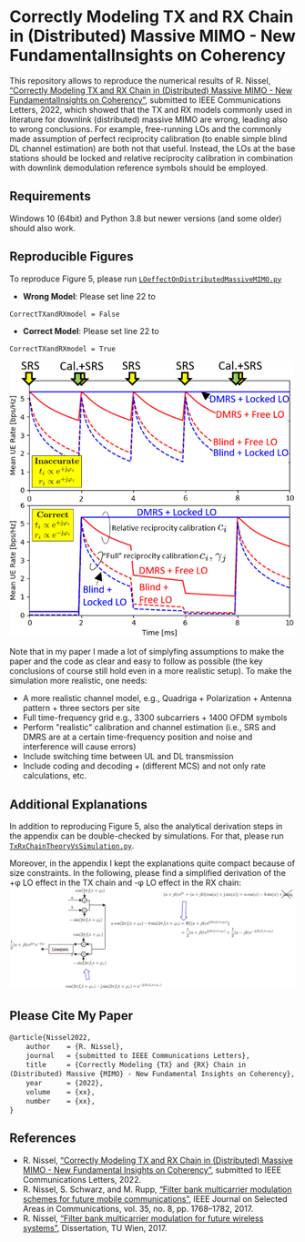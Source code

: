 # Correctly Modeling TX and RX Chain in (Distributed) Massive MIMO - New FundamentalInsights on Coherency

This repository allows to reproduce the numerical results of R. Nissel, [“Correctly Modeling TX and RX Chain in
(Distributed) Massive MIMO - New FundamentalInsights on Coherency”](https://arxiv.org/pdf/2206.14752), submitted to IEEE Communications Letters, 2022,  which showed that  the TX and RX models commonly used in literature for downlink (distributed) massive MIMO are wrong, leading also to wrong conclusions.
For example, free-running LOs and the commonly made assumption of perfect reciprocity calibration (to enable simple blind DL channel estimation) are both not that useful. Instead, the LOs at the base stations should be locked and relative reciprocity calibration in combination with downlink demodulation reference symbols should be employed.


## Requirements
Windows 10 (64bit) and Python 3.8 but newer versions (and some older) should also work.



## Reproducible Figures

To reproduce Figure 5, please run [`LOeffectOnDistributedMassiveMIMO.py`](LOeffectOnDistributedMassiveMIMO.py)

* **Wrong Model**: 
Please set line 22 to
```
CorrectTXandRXmodel = False 
```

* **Correct Model**: 
Please set line 22 to
```
CorrectTXandRXmodel = True 
```



<img src="png/Fig5.png" width=501>

Note that in my paper I made a lot of simplyfing assumptions to make the paper and the code as clear and easy to follow as possible (the key conclusions of course still hold even in a more realistic setup). To make the simulation more realistic, one needs: 
* A more realistic channel model, e.g., Quadriga + Polarization + Antenna pattern + three sectors per site
* Full time-frequency grid e.g., 3300 subcarriers + 1400 OFDM symbols
* Perform "realistic" calibration and channel estimation (i.e., SRS and DMRS are at a certain time-frequency position and noise and interference will cause errors)
* Include switching time between UL and DL transmission
* Include coding and decoding + (different MCS) and not only rate calculations, etc.


## Additional Explanations
In addition to reproducing Figure 5, also the analytical derivation steps in the appendix can be double-checked by simulations. For that, please run  [`TxRxChainTheoryVsSimulation.py`](TxRxChainTheoryVsSimulation.py). 

Moreover, in the appendix I kept the explanations quite compact because of size constraints. In the following, please find a simplified derivation of the +φ LO effect in the TX chain and -φ LO effect in the RX chain:
<img src="png/AddExpl.png" width=1500>


## Please Cite My Paper

    @article{Nissel2022,
		author    = {R. Nissel},
		journal   = {submitted to IEEE Communications Letters},
		title     = {Correctly Modeling {TX} and {RX} Chain in (Distributed) Massive {MIMO} - New Fundamental Insights on Coherency},
		year 	  = {2022},
		volume 	  = {xx},
		number 	  = {xx},
	}


## References
- R. Nissel, [“Correctly Modeling TX and RX Chain in (Distributed) Massive MIMO - New Fundamental Insights on Coherency”](https://arxiv.org/pdf/2206.14752), submitted to IEEE Communications Letters, 2022.
- R. Nissel, S. Schwarz, and M. Rupp, [“Filter bank multicarrier modulation schemes for future mobile communications”](https://publik.tuwien.ac.at/files/publik_260162.pdf), IEEE Journal on Selected Areas in Communications, vol. 35, no. 8, pp. 1768–1782, 2017.
- R. Nissel, [“Filter bank multicarrier modulation for future wireless systems”](http://publik.tuwien.ac.at/files/publik_265168.pdf), Dissertation, TU Wien, 2017.



